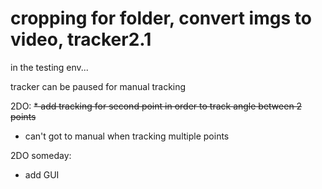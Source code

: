 # cropping for folder, convert imgs to video, tracker2.1 
in the testing env...

tracker can be paused for manual tracking

2DO:
~~* add tracking for second point in order to track angle between 2 points~~
* can't got to manual when tracking multiple points

2DO someday:
* add GUI
